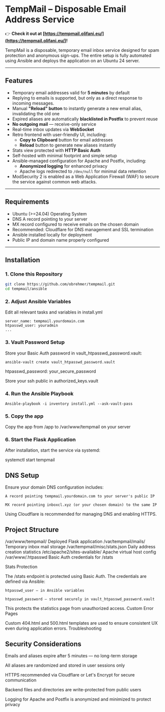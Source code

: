 # TempMail – Disposable Email Address Service

👉 **Check it out at [https://tempmail.olifani.eu/](https://tempmail.olifani.eu/)!**

TempMail is a disposable, temporary email inbox service designed for spam protection and anonymous sign-ups. The entire setup is fully automated using Ansible and deploys the application on an Ubuntu 24 server.

---

## Features

- Temporary email addresses valid for **5 minutes** by default  
- Replying to emails is supported, but only as a direct response to incoming messages.
- Manual **"Reload" button** to instantly generate a new email alias, invalidating the old one  
- Expired aliases are automatically **blacklisted in Postfix** to prevent reuse  
- **No outgoing mail** — receive-only service  
- Real-time inbox updates via **WebSocket**  
- Retro frontend with user-friendly UI, including:  
  - **Copy to Clipboard** button for email addresses  
  - **Reload** button to generate new aliases instantly  
- Stats view protected with **HTTP Basic Auth**  
- Self-hosted with minimal footprint and simple setup  
- Ansible-managed configuration for Apache and Postfix, including:  
  - **Anonymized logging** for enhanced privacy  
  - Apache logs redirected to `/dev/null` for minimal data retention  
- ModSecurity 2 is enabled as a Web Application Firewall (WAF) to secure the service against common web attacks.


---

## Requirements

- Ubuntu (>=24.04) Operating System
- DNS A record pointing to your server  
- MX record configured to receive emails on the chosen domain  
- Recommended: Cloudflare for DNS management and SSL termination  
- Ansible installed locally for deployment  
- Public IP and domain name properly configured  

---

## Installation

### 1. Clone this Repository

```bash
git clone https://github.com/obrehmer/tempmail.git
cd tempmail/ansible
```

### 2. Adjust Ansible Variables

Edit all relevant tasks and variables in  install.yml 

```
server_name: tempmail.yourdomain.com
htpasswd_user: youradmin
...

```



### 3. Vault Password Setup

Store your Basic Auth password in vault_htpasswd_password.vault:

```
ansible-vault create vault_htpasswd_password.vault
```

htpasswd_password: your_secure_password

Store your ssh public in authorized_keys.vault



### 4. Run the Ansible Playbook

```
Ansible-playbook -i inventory install.yml --ask-vault-pass
```

### 5. Copy the app

Copy the app from /app to /var/www/tempmail on your server

### 6. Start the Flask Application

After installation, start the service via systemd:

systemctl start tempmail


## DNS Setup

Ensure your domain DNS configuration includes:

    A record pointing tempmail.yourdomain.com to your server's public IP

    MX record pointing inboxcl.xyz (or your chosen domain) to the same IP

Using Cloudflare is recommended for managing DNS and enabling HTTPS.

## Project Structure

/var/www/tempmail/	Deployed Flask application
/var/tempmail/mails/	Temporary inbox mail storage
/var/tempmail/misc/stats.json	Daily address creation statistics
/etc/apache2/sites-available/	Apache virtual host config
/var/www/.htpasswd	Basic Auth credentials for /stats

Stats Protection

The /stats endpoint is protected using Basic Auth. The credentials are defined via Ansible:

    htpasswd_user – in Ansible variables

    htpasswd_password – stored securely in vault_htpasswd_password.vault

This protects the statistics page from unauthorized access.
Custom Error Pages

Custom 404.html and 500.html templates are used to ensure consistent UX even during application errors.
Troubleshooting


## Security Considerations

Emails and aliases expire after 5 minutes — no long-term storage

All aliases are randomized and stored in user sessions only

HTTPS recommended via Cloudflare or Let's Encrypt for secure communication

Backend files and directories are write-protected from public users

Logging for Apache and Postfix is anonymized and minimized to protect privacy

